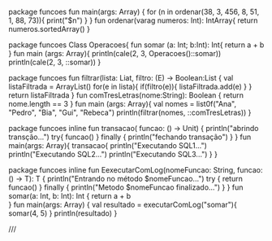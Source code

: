 package funcoes
fun main(args: Array<String>) {
  for (n in ordenar(38, 3, 456, 8, 51, 1, 88, 73)){
      print("$n")
  }
}
fun ordenar(varag numeros: Int): IntArray{
    return  numeros.sortedArray()
}

package funcoes
Class Operacoes{
fun somar (a: Int; b:Int): Int{
return a + b
}
fun main (args: Array<String>){
println(cale(2, 3, Operacoes()::somar))
println(cale(2, 3, ::somar))
}

package funcoes
fun<E> filtrar(lista: Liat<E>, filtro: (E) -> Boolean:List<E> {
val listaFiltrada = ArrayList<E>()
for(e in lista){
if(filtro(e)){
listaFiltrada.add(e)
}
}
return listaFiltrada
}
fun comTresLetras(nome:String): Boolean {
return nome.length == 3
}
fun main (args: Array<String>){
val nomes = list0f("Ana", "Pedro", "Bia", "Gui", "Rebeca")
println(filtrar(nomes, ::comTresLetras))
}

package funcoes
inline fun transacao( funcao: () -> Unit) {
println("abrindo transção...")
try{
funcao()
} finally {
println("fechando transação")
}
}
fun main(args: Array<String>){
transacao{
println("Executando SQL1...")
println("Executando SQL2...")
println("Executando SQL3...")
}
}

package funcoes
inline fun <T> EexecutarComLog(nomeFuncao: String, funcao: () -> T): T {
println("Entrando no método $nomeFuncao...")
try {
return funcao()
} finally {
println("Metodo $nomeFuncao finalizado...")
}
}
fun somar(a: Int, b: Int): Int {
return a + b  
}
fun main(args: Array<String>) {
val resultado = executarComLog("somar"){
somar(4, 5)
}
println(resultado)
}


///

